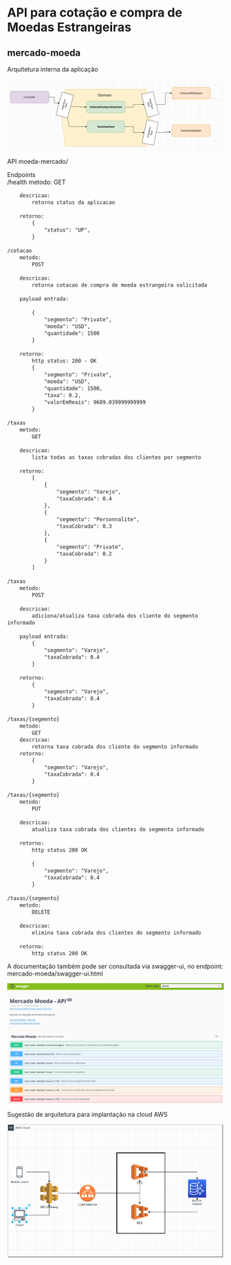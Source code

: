 # API para cotação e compra de Moedas Estrangeiras

## mercado-moeda

Arquitetura interna da aplicação

![arquitetura-hexagonal-docs](https://github.com/helsonsant/mercado-moeda/blob/master/src/main/resources/mercado-moeda-arquitetura-interna.png?raw=true)



API 
    moeda-mercado/

Endpoints    
    /health
        metodo:
            GET
        
        descricao:
            retorna status da aplicacao

        retorno:
            {
                "status": "UP",
            }

    /cotacao
        metodo: 
            POST

        descricao:
            retorna cotacao de compra de moeda estrangeira solicitada

        payload entrada:

            {
                "segmento": "Private",
                "moeda": "USD",
                "quantidade": 1500
            }

        retorno:
            http status: 200 - OK
            {
                "segmento": "Private",
                "moeda": "USD",
                "quantidade": 1500,
                "taxa": 0.2,
                "valorEmReais": 9689.039999999999
            }

    /taxas
        metodo:
            GET

        descricao:
            lista todas as taxas cobradas dos clientes por segmento

        retorno:
            [
                {
                    "segmento": "Varejo",
                    "taxaCobrada": 0.4
                },
                {
                    "segmento": "Personnalite",
                    "taxaCobrada": 0.3
                },
                {
                    "segmento": "Private",
                    "taxaCobrada": 0.2
                }
            ]

    /taxas
        metodo:
            POST

        descricao:
            adiciona/atualiza taxa cobrada dos cliente do segmento informado

        payload entrada:
            {
                "segmento": "Varejo",
                "taxaCobrada": 0.4
            }

        retorno:
            {
                "segmento": "Varejo",
                "taxaCobrada": 0.4
            }

    /taxas/{segmento}
        metodo:
            GET
        descricao:
            retorna taxa cobrada dos cliente do segmento informado
        retorno:
            {
                "segmento": "Varejo",
                "taxaCobrada": 0.4
            }
    
    /taxas/{segmento}
        metodo:
            PUT

        descricao:
            atualiza taxa cobrada dos clientes do segmento informado

        retorno:
            http status 200 OK

            {
                "segmento": "Varejo",
                "taxaCobrada": 0.4
            }

    /taxas/{segmento}
        metodo:
            DELETE
            
        descricao:
            elimina taxa cobrada dos clientes do segmento informado

        retorno:
            http status 200 OK

A documentação também pode ser consultada via swagger-ui, no endpoint: mercado-moeda/swagger-ui.html

![swagger-docs](https://github.com/helsonsant/mercado-moeda/blob/master/src/main/resources/mercado-moeda-swagger.png?raw=true)

Sugestão de arquitetura para implantação na cloud AWS

![swagger-docs](https://github.com/helsonsant/mercado-moeda/blob/master/src/main/resources/mercado-moeda-arquitetura.png?raw=true)


